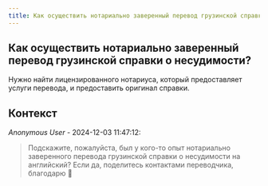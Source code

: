 ```yaml
---
title: Как осуществить нотариально заверенный перевод грузинской справки о несудимости?
---
```


## Как осуществить нотариально заверенный перевод грузинской справки о несудимости?

Нужно найти лицензированного нотариуса, который предоставляет услуги перевода, и предоставить оригинал справки.

## Контекст

_Anonymous User_ - 2024-12-03 11:47:12:

> Подскажите, пожалуйста, был у кого-то опыт нотариально заверенного перевода грузинской справки о несудимости на английский? Если да, поделитесь контактами переводчика, благодарю 🙏
